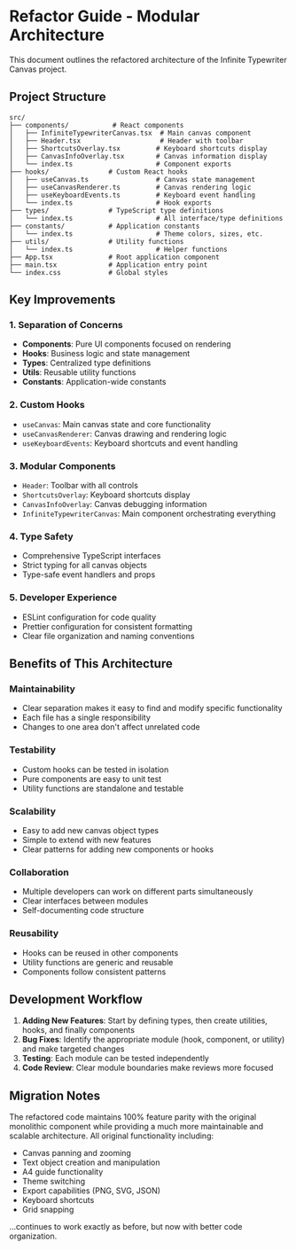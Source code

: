 # Refactor Guide - Modular Architecture

This document outlines the refactored architecture of the Infinite Typewriter Canvas project.

## Project Structure

```
src/
├── components/           # React components
│   ├── InfiniteTypewriterCanvas.tsx  # Main canvas component
│   ├── Header.tsx                    # Header with toolbar
│   ├── ShortcutsOverlay.tsx         # Keyboard shortcuts display
│   ├── CanvasInfoOverlay.tsx        # Canvas information display
│   └── index.ts                     # Component exports
├── hooks/               # Custom React hooks
│   ├── useCanvas.ts                 # Canvas state management
│   ├── useCanvasRenderer.ts         # Canvas rendering logic
│   ├── useKeyboardEvents.ts         # Keyboard event handling
│   └── index.ts                     # Hook exports
├── types/               # TypeScript type definitions
│   └── index.ts                     # All interface/type definitions
├── constants/           # Application constants
│   └── index.ts                     # Theme colors, sizes, etc.
├── utils/               # Utility functions
│   └── index.ts                     # Helper functions
├── App.tsx              # Root application component
├── main.tsx             # Application entry point
└── index.css            # Global styles
```

## Key Improvements

### 1. **Separation of Concerns**
- **Components**: Pure UI components focused on rendering
- **Hooks**: Business logic and state management
- **Types**: Centralized type definitions
- **Utils**: Reusable utility functions
- **Constants**: Application-wide constants

### 2. **Custom Hooks**
- `useCanvas`: Main canvas state and core functionality
- `useCanvasRenderer`: Canvas drawing and rendering logic
- `useKeyboardEvents`: Keyboard shortcuts and event handling

### 3. **Modular Components**
- `Header`: Toolbar with all controls
- `ShortcutsOverlay`: Keyboard shortcuts display
- `CanvasInfoOverlay`: Canvas debugging information
- `InfiniteTypewriterCanvas`: Main component orchestrating everything

### 4. **Type Safety**
- Comprehensive TypeScript interfaces
- Strict typing for all canvas objects
- Type-safe event handlers and props

### 5. **Developer Experience**
- ESLint configuration for code quality
- Prettier configuration for consistent formatting
- Clear file organization and naming conventions

## Benefits of This Architecture

### **Maintainability**
- Clear separation makes it easy to find and modify specific functionality
- Each file has a single responsibility
- Changes to one area don't affect unrelated code

### **Testability**
- Custom hooks can be tested in isolation
- Pure components are easy to unit test
- Utility functions are standalone and testable

### **Scalability**
- Easy to add new canvas object types
- Simple to extend with new features
- Clear patterns for adding new components or hooks

### **Collaboration**
- Multiple developers can work on different parts simultaneously
- Clear interfaces between modules
- Self-documenting code structure

### **Reusability**
- Hooks can be reused in other components
- Utility functions are generic and reusable
- Components follow consistent patterns

## Development Workflow

1. **Adding New Features**: Start by defining types, then create utilities, hooks, and finally components
2. **Bug Fixes**: Identify the appropriate module (hook, component, or utility) and make targeted changes
3. **Testing**: Each module can be tested independently
4. **Code Review**: Clear module boundaries make reviews more focused

## Migration Notes

The refactored code maintains 100% feature parity with the original monolithic component while providing a much more maintainable and scalable architecture. All original functionality including:

- Canvas panning and zooming
- Text object creation and manipulation
- A4 guide functionality
- Theme switching
- Export capabilities (PNG, SVG, JSON)
- Keyboard shortcuts
- Grid snapping

...continues to work exactly as before, but now with better code organization.